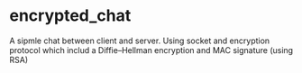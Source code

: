 # encrypted_chat
A sipmle chat between client and server.
Using socket and encryption protocol which includ a Diffie–Hellman encryption and MAC signature (using RSA)
